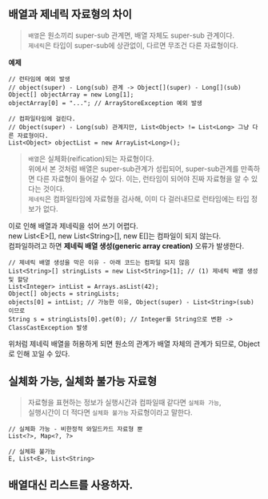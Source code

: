 ## 배열과 제네릭 자료형의 차이
> `배열`은 원소끼리 super-sub 관계면, 배열 자체도 super-sub 관계이다.  
`제네릭`은 타입이 super-sub에 상관없이, 다르면 무조건 다른 자료형이다.

**예제**  
```
// 런타임에 예외 발생
// object(super) - Long(sub) 관계 -> Object[](super) - Long[](sub)
Object[] objectArray = new Long[1];
objectArray[0] = "..."; // ArrayStoreException 예외 발생

// 컴파일타임에 걸린다.
// Object(super) - Long(sub) 관계지만, List<Object> != List<Long> 그냥 다른 자료형이다.
List<Object> objectList = new ArrayList<Long>();
```

> `배열`은 실체화(reification)되는 자료형이다.  
위에서 본 것처럼 배열은 super-sub관계가 성립되어, super-sub관계를 만족하면 다른 자료형이 들어갈 수 있다.
이는, 런타임이 되어야 진짜 자료형을 알 수 있다는 것이다.  
`제네릭`은 컴파일타임에 자료형을 검사해, 이미 다 걸러내므로 런타임에는 타입 정보가 없다.

이로 인해 배열과 제네릭을 섞어 쓰기 어렵다.  
new List\<E\>[], new List\<String\>[], new E[]는 컴파일이 되지 않는다.  
컴파일하려고 하면 **제네릭 배열 생성(generic array creation)** 오류가 발생한다.  

```
// 제네릭 배열 생성을 막은 이유 - 아래 코드는 컴파일 되지 않음
List<String>[] stringLists = new List<String>[1]; // (1) 제네릭 배열 생성 및 할당
List<Integer> intList = Arrays.asList(42);
Object[] objects = stringLists;
objects[0] = intList; // 가능한 이유, Object(super) - List<String>(sub) 이므로 
String s = stringLists[0].get(0); // Integer를 String으로 변환 -> ClassCastException 발생
```
위처럼 제네릭 배열을 허용하게 되면 원소의 관계가 배열 자체의 관계가 되므로, Object로 인해
꼬일 수 있다.

## 실체화 가능, 실체화 불가능 자료형
> 자료형을 표현하는 정보가 실행시간과 컴파일때 같다면 `실체화 가능`,  
실행시간이 더 적다면 `실체화 불가능` 자료형이라고 말한다.

```
// 실체화 가능 - 비한정적 와일드카드 자료형 뿐
List<?>, Map<?, ?>

// 실체화 불가능
E, List<E>, List<String>
```

## 배열대신 리스트를 사용하자.
